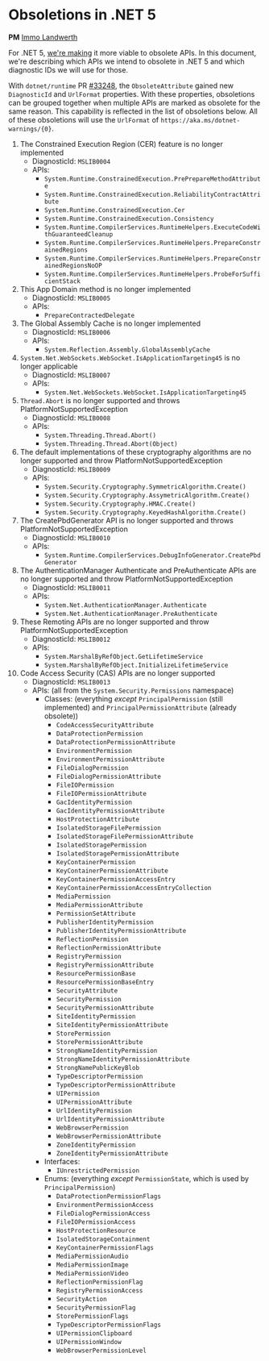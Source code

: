 # Obsoletions in .NET 5

**PM** [Immo Landwerth](https://github.com/terrajobst)

For .NET 5, [we're making](better-obsoletion.md) it more viable to obsolete APIs.
In this document, we're describing which APIs we intend to obsolete in .NET 5 and
which diagnostic IDs we will use for those.

With `dotnet/runtime` PR [#33248](https://github.com/dotnet/runtime/pull/33248),
the `ObsoleteAttribute` gained new `DiagnosticId` and `UrlFormat` properties. With
these properties, obsoletions can be grouped together when multiple APIs are
marked as obsolete for the same reason. This capability is reflected in the list
of obsoletions below. All of these obsoletions will use the `UrlFormat` of
`https://aka.ms/dotnet-warnings/{0}`.

1. The Constrained Execution Region (CER) feature is no longer implemented
    * DiagnosticId: `MSLIB0004`
    * APIs:
        * `System.Runtime.ConstrainedExecution.PrePrepareMethodAttribute`
        * `System.Runtime.ConstrainedExecution.ReliabilityContractAttribute`
        * `System.Runtime.ConstrainedExecution.Cer`
        * `System.Runtime.ConstrainedExecution.Consistency`
        * `System.Runtime.CompilerServices.RuntimeHelpers.ExecuteCodeWithGuaranteedCleanup`
        * `System.Runtime.CompilerServices.RuntimeHelpers.PrepareConstrainedRegions`
        * `System.Runtime.CompilerServices.RuntimeHelpers.PrepareConstrainedRegionsNoOP`
        * `System.Runtime.CompilerServices.RuntimeHelpers.ProbeForSufficientStack`
2. This App Domain method is no longer implemented
    * DiagnosticId: `MSLIB0005`
    * APIs:
        * `PrepareContractedDelegate`
2. The Global Assembly Cache is no longer implemented
    * DiagnosticId: `MSLIB0006`
    * APIs:
        * `System.Reflection.Assembly.GlobalAssemblyCache`
3. `System.Net.WebSockets.WebSocket.IsApplicationTargeting45` is no longer applicable
    * DiagnosticId: `MSLIB0007`
    * APIs:
        * `System.Net.WebSockets.WebSocket.IsApplicationTargeting45`
4. `Thread.Abort` is no longer supported and throws PlatformNotSupportedException
    * DiagnosticId: `MSLIB0008`
    * APIs:
        * `System.Threading.Thread.Abort()`
        * `System.Threading.Thread.Abort(Object)`
5. The default implementations of these cryptography algorithms are no longer supported and throw PlatformNotSupportedException
    * DiagnosticId: `MSLIB0009`
    * APIs:
        * `System.Security.Cryptography.SymmetricAlgorithm.Create()`
        * `System.Security.Cryptography.AssymetricAlgorithm.Create()`
        * `System.Security.Cryptography.HMAC.Create()`
        * `System.Security.Cryptography.KeyedHashAlgorithm.Create()`
6. The CreatePbdGenerator API is no longer supported and throws PlatformNotSupportedException
    * DiagnosticId: `MSLIB0010`
    * APIs:
        * `System.Runtime.CompilerServices.DebugInfoGenerator.CreatePbdGenerator`
7. The AuthenticationManager Authenticate and PreAuthenticate APIs are no longer supported and throw PlatformNotSupportedException
    * DiagnosticId: `MSLIB0011`
    * APIs:
        * `System.Net.AuthenticationManager.Authenticate`
        * `System.Net.AuthenticationManager.PreAuthenticate`
8. These Remoting APIs are no longer supported and throw PlatformNotSupportedException
    * DiagnosticId: `MSLIB0012`
    * APIs:
        * `System.MarshalByRefObject.GetLifetimeService`
        * `System.MarshalByRefObject.InitializeLifetimeService`
9. Code Access Security (CAS) APIs are no longer supported
    * DiagnosticId: `MSLIB0013`
    * APIs: (all from the `System.Security.Permissions` namespace)
        * Classes: (everything *except* `PrincipalPermission` (still implemented) and `PrincipalPermissionAttribute` (already obsolete))
            * `CodeAccessSecurityAttribute`
            * `DataProtectionPermission`
            * `DataProtectionPermissionAttribute`
            * `EnvironmentPermission`
            * `EnvironmentPermissionAttribute`
            * `FileDialogPermission`
            * `FileDialogPermissionAttribute`
            * `FileIOPermission`
            * `FileIOPermissionAttribute`
            * `GacIdentityPermission`
            * `GacIdentityPermissionAttribute`
            * `HostProtectionAttribute`
            * `IsolatedStorageFilePermission`
            * `IsolatedStorageFilePermissionAttribute`
            * `IsolatedStoragePermission`
            * `IsolatedStoragePermissionAttribute`
            * `KeyContainerPermission`
            * `KeyContainerPermissionAttribute`
            * `KeyContainerPermissionAccessEntry`
            * `KeyContainerPermissionAccessEntryCollection`
            * `MediaPermission`
            * `MediaPermissionAttribute`
            * `PermissionSetAttribute`
            * `PublisherIdentityPermission`
            * `PublisherIdentityPermissionAttribute`
            * `ReflectionPermission`
            * `ReflectionPermissionAttribute`
            * `RegistryPermission`
            * `RegistryPermissionAttribute`
            * `ResourcePermissionBase`
            * `ResourcePermissionBaseEntry`
            * `SecurityAttribute`
            * `SecurityPermission`
            * `SecurityPermissionAttribute`
            * `SiteIdentityPermission`
            * `SiteIdentityPermissionAttribute`
            * `StorePermission`
            * `StorePermissionAttribute`
            * `StrongNameIdentityPermission`
            * `StrongNameIdentityPermissionAttribute`
            * `StrongNamePublicKeyBlob`
            * `TypeDescriptorPermission`
            * `TypeDescriptorPermissionAttribute`
            * `UIPermission`
            * `UIPermissionAttribute`
            * `UrlIdentityPermission`
            * `UrlIdentityPermissionAttribute`
            * `WebBrowserPermission`
            * `WebBrowserPermissionAttribute`
            * `ZoneIdentityPermission`
            * `ZoneIdentityPermissionAttribute`
        * Interfaces:
            * `IUnrestrictedPermission`
        * Enums: (everything *except* `PermissionState`, which is used by `PrincipalPermission`)
            * `DataProtectionPermissionFlags`
            * `EnvironmentPermissionAccess`
            * `FileDialogPermissionAccess`
            * `FileIOPermissionAccess`
            * `HostProtectionResource`
            * `IsolatedStorageContainment`
            * `KeyContainerPermissionFlags`
            * `MediaPermissionAudio`
            * `MediaPermissionImage`
            * `MediaPermissionVideo`
            * `ReflectionPermissionFlag`
            * `RegistryPermissionAccess`
            * `SecurityAction`
            * `SecurityPermissionFlag`
            * `StorePermissionFlags`
            * `TypeDescriptorPermissionFlags`
            * `UIPermissionClipboard`
            * `UIPermissionWindow`
            * `WebBrowserPermissionLevel`
